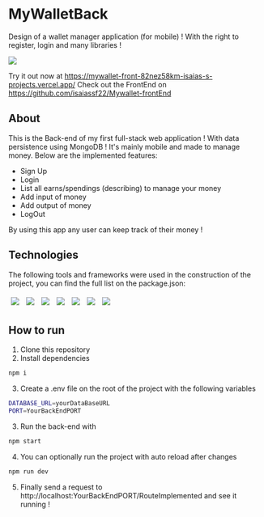 # MyWalletBack

Design of a wallet manager application (for mobile) ! With the right to register, login and many libraries !

<img src="./src/assets/MyWallet.gif" />

Try it out now at https://mywallet-front-82nez58km-isaias-s-projects.vercel.app/
Check out the FrontEnd on https://github.com/isaiassf22/Mywallet-frontEnd

## About

This is the Back-end of my first full-stack web application ! With data persistence using MongoDB ! It's mainly mobile and made to manage money. Below are the implemented features:

- Sign Up
- Login
- List all earns/spendings (describing) to manage your money
- Add input of money
- Add output of money
- LogOut

By using this app any user can keep track of their money !

## Technologies
The following tools and frameworks were used in the construction of the project, you can find the full list on the package.json:<br>
<p>
  <img style='margin: 5px;' src='https://img.shields.io/badge/Node.js-339933.svg?style=for-the-badge&logo=nodedotjs&logoColor=white'>
  <img style='margin: 5px;' src='https://img.shields.io/badge/express.js-%23404d59.svg?style=for-the-badge&logo=express&logoColor=%2361DAFB)'>
  <img style='margin: 5px;' src="https://img.shields.io/badge/MongoDB-%234ea94b.svg?style=for-the-badge&logo=mongodb&logoColor=white"/>
  <img style='margin: 5px;' src="https://img.shields.io/badge/NODEMON-%23323330.svg?style=for-the-badge&logo=nodemon&logoColor=%BBDEAD"/>
  <img style='margin: 5px;' src="https://img.shields.io/badge/javascript-%23323330.svg?style=for-the-badge&logo=javascript&logoColor=%23F7DF1E"/>
  <img style='margin: 5px;' src="https://img.shields.io/badge/markdown-%23000000.svg?style=for-the-badge&logo=markdown&logoColor=white"/>
  <img style='margin: 5px;' src="https://img.shields.io/badge/NPM-%23CB3837.svg?style=for-the-badge&logo=npm&logoColor=white"/>

  
</p>

## How to run

1. Clone this repository
2. Install dependencies
```bash
npm i
```
3. Create a .env file on the root of the project with the following variables
```bash
DATABASE_URL=yourDataBaseURL
PORT=YourBackEndPORT
```
3. Run the back-end with
```bash
npm start
```
4. You can optionally run the project with auto reload after changes
```bash
npm run dev
```
5. Finally send a request to http://localhost:YourBackEndPORT/RouteImplemented and see it running !
